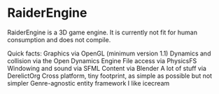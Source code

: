 RaiderEngine
============

RaiderEngine is a 3D game engine. It is currently not fit for human consumption and does not compile.

Quick facts:
Graphics via OpenGL (minimum version 1.1)
Dynamics and collision via the Open Dynamics Engine
File access via PhysicsFS
Windowing and sound via SFML
Content via Blender
A lot of stuff via DerelictOrg
Cross platform, tiny footprint, as simple as possible but not simpler
Genre-agnostic entity framework
I like icecream

